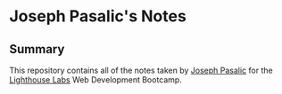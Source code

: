# Joseph Pasalic's Notes

## Summary 

This repository contains all of the notes taken by [Joseph Pasalic](https://github.com/joeypasalic) for the [Lighthouse Labs]([https://www.lighthouselabs.ca/) Web Development Bootcamp.


